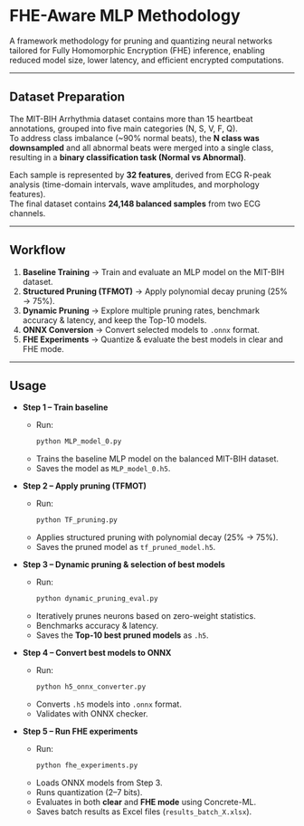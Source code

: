 # FHE-Aware MLP Methodology

A framework methodology for pruning and quantizing neural networks tailored for Fully Homomorphic Encryption (FHE) inference, enabling reduced model size, lower latency, and efficient encrypted computations.

---

## Dataset Preparation

The MIT-BIH Arrhythmia dataset contains more than 15 heartbeat annotations, 
grouped into five main categories (N, S, V, F, Q).  
To address class imbalance (~90% normal beats), the **N class was downsampled** 
and all abnormal beats were merged into a single class, resulting in a **binary 
classification task (Normal vs Abnormal)**.

Each sample is represented by **32 features**, derived from ECG R-peak analysis 
(time-domain intervals, wave amplitudes, and morphology features).  
The final dataset contains **24,148 balanced samples** from two ECG channels.

---

## Workflow

1. **Baseline Training** → Train and evaluate an MLP model on the MIT-BIH dataset.  
2. **Structured Pruning (TFMOT)** → Apply polynomial decay pruning (25% → 75%).  
3. **Dynamic Pruning** → Explore multiple pruning rates, benchmark accuracy & latency, and keep the Top-10 models.  
4. **ONNX Conversion** → Convert selected models to `.onnx` format.  
5. **FHE Experiments** → Quantize & evaluate the best models in clear and FHE mode.

---

## Usage

- **Step 1 – Train baseline**
  - Run:
    ```bash
    python MLP_model_0.py
    ```
  - Trains the baseline MLP model on the balanced MIT-BIH dataset.  
  - Saves the model as `MLP_model_0.h5`.

- **Step 2 – Apply pruning (TFMOT)**
  - Run:
    ```bash
    python TF_pruning.py
    ```
  - Applies structured pruning with polynomial decay (25% → 75%).  
  - Saves the pruned model as `tf_pruned_model.h5`.

- **Step 3 – Dynamic pruning & selection of best models**
  - Run:
    ```bash
    python dynamic_pruning_eval.py
    ```
  - Iteratively prunes neurons based on zero-weight statistics.  
  - Benchmarks accuracy & latency.  
  - Saves the **Top-10 best pruned models** as `.h5`.

- **Step 4 – Convert best models to ONNX**
  - Run:
    ```bash
    python h5_onnx_converter.py
    ```
  - Converts `.h5` models into `.onnx` format.  
  - Validates with ONNX checker.

- **Step 5 – Run FHE experiments**
  - Run:
    ```bash
    python fhe_experiments.py
    ```
  - Loads ONNX models from Step 3.  
  - Runs quantization (2–7 bits).  
  - Evaluates in both **clear** and **FHE mode** using Concrete-ML.  
  - Saves batch results as Excel files (`results_batch_X.xlsx`).

